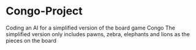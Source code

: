 # Congo-Project
Coding an AI for a simplified version of the board game Congo
The simplified version only includes pawns, zebra, elephants and lions as the pieces on the board
